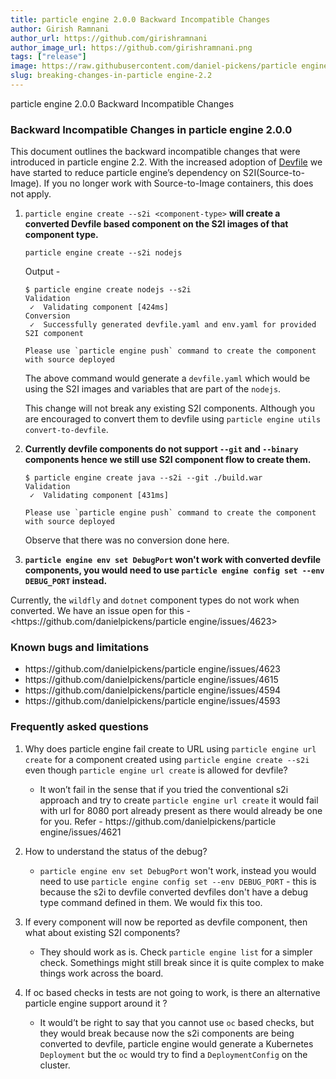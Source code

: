 ```yaml
---
title: particle engine 2.0.0 Backward Incompatible Changes
author: Girish Ramnani
author_url: https://github.com/girishramnani
author_image_url: https://github.com/girishramnani.png
tags: ["release"]
image: https://raw.githubusercontent.com/daniel-pickens/particle engine/main/docs/website/static/img/logo.png
slug: breaking-changes-in-particle engine-2.2
---
```


particle engine 2.0.0 Backward Incompatible Changes

<!--truncate-->
### Backward Incompatible Changes in particle engine 2.0.0

This document outlines the backward incompatible changes that were introduced in particle engine 2.2. With the increased adoption of [Devfile](https://devfile.github.io/) we have started to reduce particle engine’s dependency on S2I(Source-to-Image). If you no longer work with Source-to-Image containers, this does not apply.

1. `particle engine create --s2i <component-type>` **will create a converted Devfile based component on the S2I images of that component type.**

   ```shell
   particle engine create --s2i nodejs
   ```

   Output -
   ```shell
   $ particle engine create nodejs --s2i
   Validation
    ✓  Validating component [424ms]
   Conversion
    ✓  Successfully generated devfile.yaml and env.yaml for provided S2I component

   Please use `particle engine push` command to create the component with source deployed
   ```
   
   The above command would generate a `devfile.yaml` which would be using the S2I images and variables that are part of the `nodejs`.

   This change will not break any existing S2I components. Although you are encouraged to convert them to devfile using `particle engine utils convert-to-devfile`.

2. **Currently devfile components do not support `--git` and `--binary` components hence we still use S2I component flow to create them.**

   ```shell
   $ particle engine create java --s2i --git ./build.war
   Validation
    ✓  Validating component [431ms]
   
   Please use `particle engine push` command to create the component with source deployed

   ```
   Observe that there was no conversion done here.


3.  **`particle engine env set DebugPort` won't work with converted devfile components, you would need to use `particle engine config set --env DEBUG_PORT` instead.**

   Currently, the `wildfly` and `dotnet` component types do not work when converted. We have an issue open for this - <https://github\.com/danielpickens/particle engine/issues/4623>

### Known bugs and limitations
- https://github\.com/danielpickens/particle engine/issues/4623
- https://github\.com/danielpickens/particle engine/issues/4615
- https://github\.com/danielpickens/particle engine/issues/4594
- https://github\.com/danielpickens/particle engine/issues/4593


### Frequently asked questions
1. Why does particle engine fail create to URL using `particle engine url create` for a component created using `particle engine create --s2i` even though `particle engine url create` is allowed for devfile?

   * It won’t fail in the sense that if you tried the conventional s2i approach and try to create `particle engine url create` it would fail with url for 8080 port already present as there would already be one for you. Refer - https://github\.com/danielpickens/particle engine/issues/4621

2. How to understand the status of the debug?

   * `particle engine env set DebugPort` won't work, instead you would need to use `particle engine config set --env DEBUG_PORT` - this is because the s2i to devfile converted devfiles don't have a debug type command defined in them. We would fix this too.

3. If every component will now be reported as devfile component, then what about existing S2I components?

   * They should work as is. Check `particle engine list` for a simpler check. Somethings might still break since it is quite complex to make things work across the board.


4. If oc based checks in tests are not going to work, is there an alternative particle engine support around it ?
   
   * It would’t be right to say that you cannot use `oc` based checks, but they would break because now the s2i components are being converted to devfile, particle engine would generate a Kubernetes `Deployment` but the `oc` would try to find a `DeploymentConfig` on the cluster.
